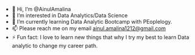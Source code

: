 - 👋 Hi, I’m @AinulAmalina
- 👀 I’m interested in Data Analytics/Data Science
- 🌱 I’m currently learning Data Analytic Bootcamp with PEoplelogy.
- 📫 Please reach me on my email ainul.amalina1212@gmail.com
- ⚡ Fun fact: I love to learn new things that why I try my best to learn Data analytic to change my career path.

<!---
AinulAmalina/AinulAmalina is a ✨ special ✨ repository because its `README.md` (this file) appears on your GitHub profile.
You can click the Preview link to take a look at your changes.
--->
